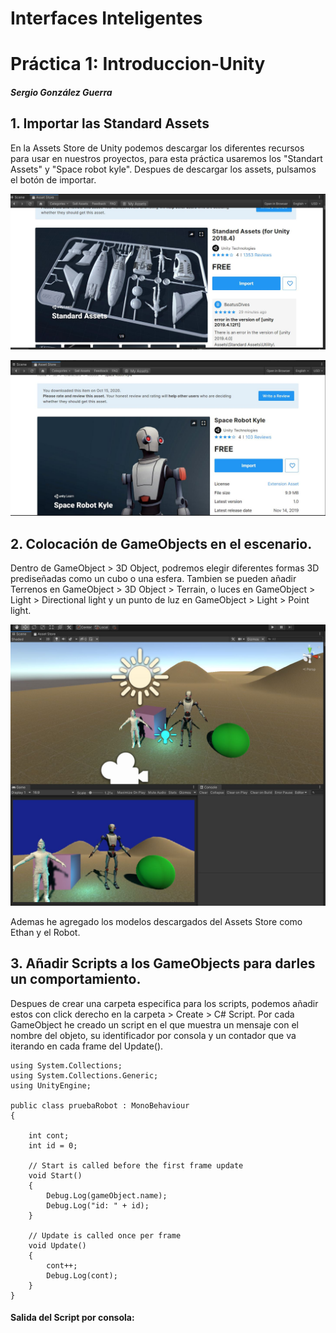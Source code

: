# Interfaces Inteligentes
# Práctica 1: Introduccion-Unity

##### Sergio González Guerra

## 1. Importar las Standard Assets

En la Assets Store de Unity podemos descargar los diferentes recursos para usar en nuestros proyectos,
para esta práctica usaremos los "Standart Assets" y "Space robot kyle".
Despues de descargar los assets, pulsamos el botón de importar.

![store](./image/store.JPG)

![robot](./image/robot.JPG)

## 2. Colocación de GameObjects en el escenario.

Dentro de GameObject > 3D Object, podremos elegir diferentes formas 3D prediseñadas como un cubo o una esfera.
Tambien se pueden añadir Terrenos en GameObject > 3D Object > Terrain, o luces en GameObject > Light > Directional light
 y un punto de luz en GameObject > Light > Point light.

![gameobjects](./image/gameobjects.JPG)

Ademas he agregado los modelos descargados del Assets Store como Ethan y el Robot.

## 3. Añadir Scripts a los GameObjects para darles un comportamiento.

Despues de crear una carpeta especifica para los scripts, podemos añadir estos
con click derecho en la carpeta > Create > C# Script.
Por cada GameObject he creado un script en el que muestra un mensaje con el nombre
del objeto, su identificador por consola y un contador que va iterando en cada frame del Update().

```
using System.Collections;
using System.Collections.Generic;
using UnityEngine;

public class pruebaRobot : MonoBehaviour
{

    int cont;
    int id = 0;

    // Start is called before the first frame update
    void Start()
    {
        Debug.Log(gameObject.name);
        Debug.Log("id: " + id);
    }

    // Update is called once per frame
    void Update()
    {
        cont++;
        Debug.Log(cont);
    }
}
```

#### Salida del Script por consola:

